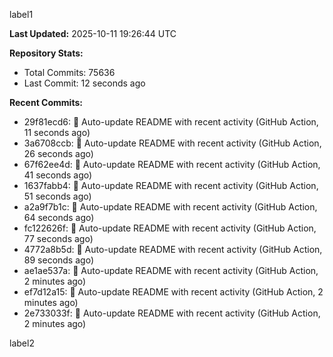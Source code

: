 
label1 
<!-- ACTIVITY_START -->
**Last Updated:** 2025-10-11 19:26:44 UTC

**Repository Stats:**
- Total Commits: 75636
- Last Commit: 12 seconds ago

**Recent Commits:**
- 29f81ecd6: 🤖 Auto-update README with recent activity (GitHub Action, 11 seconds ago)
- 3a6708ccb: 🤖 Auto-update README with recent activity (GitHub Action, 26 seconds ago)
- 67f62ee4d: 🤖 Auto-update README with recent activity (GitHub Action, 41 seconds ago)
- 1637fabb4: 🤖 Auto-update README with recent activity (GitHub Action, 51 seconds ago)
- a2a9f7b1c: 🤖 Auto-update README with recent activity (GitHub Action, 64 seconds ago)
- fc122626f: 🤖 Auto-update README with recent activity (GitHub Action, 77 seconds ago)
- 4772a8b5d: 🤖 Auto-update README with recent activity (GitHub Action, 89 seconds ago)
- ae1ae537a: 🤖 Auto-update README with recent activity (GitHub Action, 2 minutes ago)
- ef7d12a15: 🤖 Auto-update README with recent activity (GitHub Action, 2 minutes ago)
- 2e733033f: 🤖 Auto-update README with recent activity (GitHub Action, 2 minutes ago)
<!-- ACTIVITY_END -->

label2
